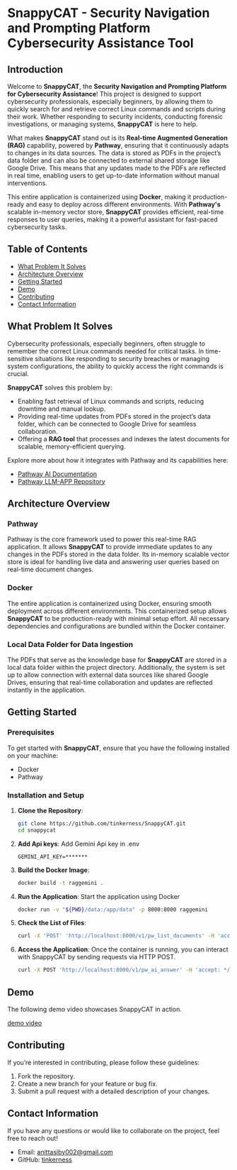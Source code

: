 # SnappyCAT - Security Navigation and Prompting Platform Cybersecurity Assistance Tool

## Introduction

Welcome to **SnappyCAT**, the **Security Navigation and Prompting Platform for Cybersecurity Assistance**! This project is designed to support cybersecurity professionals, especially beginners, by allowing them to quickly search for and retrieve correct Linux commands and scripts during their work. Whether responding to security incidents, conducting forensic investigations, or managing systems, **SnappyCAT** is here to help.

What makes **SnappyCAT** stand out is its **Real-time Augmented Generation (RAG)** capability, powered by **Pathway**, ensuring that it continuously adapts to changes in its data sources. The data is stored as PDFs in the project’s data folder and can also be connected to external shared storage like Google Drive. This means that any updates made to the PDFs are reflected in real time, enabling users to get up-to-date information without manual interventions.

This entire application is containerized using **Docker**, making it production-ready and easy to deploy across different environments. With **Pathway's** scalable in-memory vector store, **SnappyCAT** provides efficient, real-time responses to user queries, making it a powerful assistant for fast-paced cybersecurity tasks.


## Table of Contents

- [What Problem It Solves](#what-problem-it-solves)
- [Architecture Overview](#architecture-overview)
- [Getting Started](#getting-started)
- [Demo](#demo)
- [Contributing](#contributing)
- [Contact Information](#contact-information)


## What Problem It Solves

Cybersecurity professionals, especially beginners, often struggle to remember the correct Linux commands needed for critical tasks. In time-sensitive situations like responding to security breaches or managing system configurations, the ability to quickly access the right commands is crucial. 

**SnappyCAT** solves this problem by:
- Enabling fast retrieval of Linux commands and scripts, reducing downtime and manual lookup.
- Providing real-time updates from PDFs stored in the project’s data folder, which can be connected to Google Drive for seamless collaboration.
- Offering a **RAG tool** that processes and indexes the latest documents for scalable, memory-efficient querying.

Explore more about how it integrates with Pathway and its capabilities here:
- [Pathway AI Documentation](https://pathway.com/app-templates)
- [Pathway LLM-APP Repository](https://github.com/pathwaycom/llm-app?tab=readme-ov-file#llm-app)


## Architecture Overview

### Pathway
Pathway is the core framework used to power this real-time RAG application. It allows **SnappyCAT** to provide immediate updates to any changes in the PDFs stored in the data folder. Its in-memory scalable vector store is ideal for handling live data and answering user queries based on real-time document changes.

### Docker
The entire application is containerized using Docker, ensuring smooth deployment across different environments. This containerized setup allows **SnappyCAT** to be production-ready with minimal setup effort. All necessary dependencies and configurations are bundled within the Docker container.


### Local Data Folder for Data Ingestion
The PDFs that serve as the knowledge base for **SnappyCAT** are stored in a local data folder within the project directory. Additionally, the system is set up to allow connection with external data sources like shared Google Drives, ensuring that real-time collaboration and updates are reflected instantly in the application.

## Getting Started

### Prerequisites
To get started with **SnappyCAT**, ensure that you have the following installed on your machine:
- Docker
- Pathway


### Installation and Setup
1. **Clone the Repository**:
   ```bash
   git clone https://github.com/tinkerness/SnappyCAT.git
   cd snappycat
2. **Add Api keys**: Add Gemini Api key in .env 
   ```
   GEMINI_API_KEY=*******
3. **Build the Docker Image**:
   ```bash
   docker build -t raggemini .
3. **Run the Application**: Start the application using Docker
   ```bash
   docker run -v "${PWD}/data:/app/data" -p 8000:8000 raggemini
4. **Check the List of Files**: 
   ```bash
   curl -X 'POST' 'http://localhost:8000/v1/pw_list_documents' -H 'accept: */*' -H 'Content-Type: application/json'
5. **Access the Application**: Once the container is running, you can interact with SnappyCAT by sending requests via HTTP POST. 
   ```bash
   curl -X POST 'http://localhost:8000/v1/pw_ai_answer' -H 'accept: */*' -H 'Content-Type: application/json' -d '{ \"prompt\": \"How to change ownership\" }'


## Demo
The following demo video showcases SnappyCAT in action. 

<!-- <video src="results/demo.mp4" controls></video> -->

[demo video](https://github.com/user-attachments/assets/0d735b28-e4da-4f83-82b0-3cc5209650e0)


## Contributing
If you’re interested in contributing, please follow these guidelines:

1. Fork the repository.
2. Create a new branch for your feature or bug fix.
3. Submit a pull request with a detailed description of your changes.


## Contact Information
If you have any questions or would like to collaborate on the project, feel free to reach out!

- Email: [anittasiby002@gmail.com](mailto:anittasiby002@gmail.com)
- GitHub: [tinkerness](https://github.com/tinkerness)
